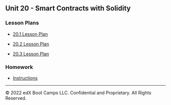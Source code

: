 ## Unit 20 - Smart Contracts with Solidity

### Lesson Plans

* [20.1 Lesson Plan](1/LessonPlan.md)

* [20.2 Lesson Plan](2/LessonPlan.md)

* [20.3 Lesson Plan](3/LessonPlan.md)

### Homework

* [Instructions](../../02-Homework/20-Solidity/Instructions/README.md)

---

© 2022 edX Boot Camps LLC. Confidential and Proprietary. All Rights Reserved.
